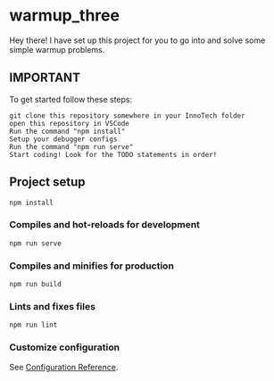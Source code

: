 # warmup_three

Hey there! I have set up this project for you to go into and solve some simple warmup problems.

## IMPORTANT
To get started follow these steps:
```
git clone this repository somewhere in your InnoTech folder
open this repository in VSCode
Run the command "npm install"
Setup your debugger configs
Run the command "npm run serve"
Start coding! Look for the TODO statements in order!
```

## Project setup
```
npm install
```

### Compiles and hot-reloads for development
```
npm run serve
```

### Compiles and minifies for production
```
npm run build
```

### Lints and fixes files
```
npm run lint
```

### Customize configuration
See [Configuration Reference](https://cli.vuejs.org/config/).
